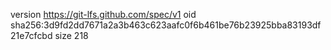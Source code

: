 version https://git-lfs.github.com/spec/v1
oid sha256:3d9fd2dd7671a2a3b463c623aafc0f6b461be76b23925bba83193df21e7cfcbd
size 218
